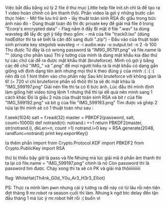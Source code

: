Việc bắt đầu bằng xử lý 2 file ở thư mục Little help
	file init.sh chỉ là để tạo ra 1 video hoàn chỉnh có âm thanh thôi. 
		Phần video là gợi ý những bước cần thực hiện:
			- Mở file lưu trữ ảnh
			- lấy thuật toán sinh RSA đc giấu trong bức ảnh nào đó
			- Dùng thuật toán đó thì đc private key để giải mã file ở trong "Ecorp's encrypted data"
			- Flag nằm ở đấy
		Bí mật ở file ".wav" ta dùng wavsteg để lấy đc gợi ý tiếp theo gồm:
								- mã của file "track0.iso" (dùng hxdEditor thì ta sẽ biết là cần đổi sang đuôi ".zip")
								- Đầu vào của thuật toán sinh private key
stegolsb wavsteg -r -i audio.wav -o output.txt -n 2 -b 100
Thu được
Từ đây là có wrong password là "IM9G_95791.png" và file.name là "" (dùng cho phần sau)
Thì ý tưởng của mình là dùng mật khẩu kia đảo thứ tự các chữ cái để ra được mật khẩu thật (bruteforce). Mình có gợi ý bằng các để chữ "IMG_" và ".png" để mọi người hiểu ra là mật khẩu có dạng gần giống với định dạng tên ảnh nhưng mọi thứ k theo đúng ý của mình :( :( :( nên đã có 1 hint thêm vào cho phần này
Sau khi bruteforce với không gian là 6! (= 720 vì chỉ bruteforce phần số thôi) thì ta sẽ đc mật khảu là "IMG_599197.png"
Giải nén file thì ta có 6 bức ảnh. Lúc đầu thì mình định làm giống hệt video từng lệnh 1 nhưng thế thì lại dễ quá nên mình sang 1 cách khác
Đó là giấu 2 nửa của thuật toán sinh RSA và bit r của file "IMG_599192.png" và bit g của file "IMG_599193.png"
Tìm được và ghép 2 nửa lại thì mình sẽ có 1 thuật toán như sau :

f.seek(1024)
salt = f.read(32)
master = PBKDF2(password, salt, count=10000)
def notrand(n):
	notrand.i +=1
	return PBKDF2(master, str(notrand.i), dkLen=n, count =1)
notrand.i=0
key = RSA.generate(2048, randfunc=notrand)
print key.exportKey()

ta thêm phần import 
from Crypto.Protocol.KDF import PBKDF2
from Crypto.PublicKey import RSA

thứ bị thiếu bây giờ là pass và file
Nhưng mà lúc giải mã ở phần âm thanh thì ta lại có file.name = "IMG_599197.png" chính là nó
Còn password thì là password tìm được. Chạy xong thì ta sẽ có PK và giải mã thôiiiiiiiiiii

flag:  WhiteHat{Th4nk_G0d_Y0u_Ar3_H3r3_Elliot}

PS: Thực ra mình làm pwn nhưng cái ý tưởng ra đề này có từ lâu rồi nên tiện đợt tháng 9 mr.robot ra season cuối thì làm. Nhưng k ngờ btc delay đến tận đầu tháng 1 mà lúc ý mr.robot hết rồi :( buồn vl